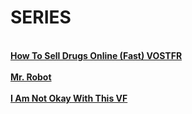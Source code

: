 <head>
<title>DARK DOWNLOAD</title>
<link rel="shortcut icon" href="https://psyquoquackpack.github.io/favicon.ico">
</head>
<body>
<h1>SERIES</h1>
<br><b><a rel="external nofollow" target="_blank" href="https://free-to.github.io/series/sell">How To Sell Drugs Online (Fast) VOSTFR</a></b><br>
  <br>
<b><a rel="external nofollow" target="_blank" href="https://free-to.github.io/series/mr_robot">Mr. Robot</a></b><br>
<br>
<b><a rel="external nofollow" target="_blank" href="https://free-to.github.io/series/not_okay">I Am Not Okay With This VF</a></b><br>
